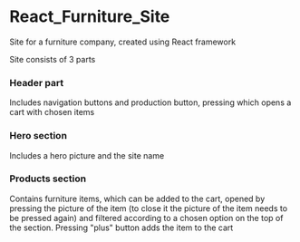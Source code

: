 # React_Furniture_Site
Site for a furniture company, created using React framework

Site consists of 3 parts

### Header part
Includes navigation buttons and production button, pressing which opens a cart with chosen items

### Hero section

Includes a hero picture and the site name

### Products section

Contains furniture items, which can be added to the cart, opened by pressing the picture of the item (to close it the picture of the item needs to be pressed again) and filtered according to a chosen option on the top of the section.
Pressing "plus" button adds the item to the cart
